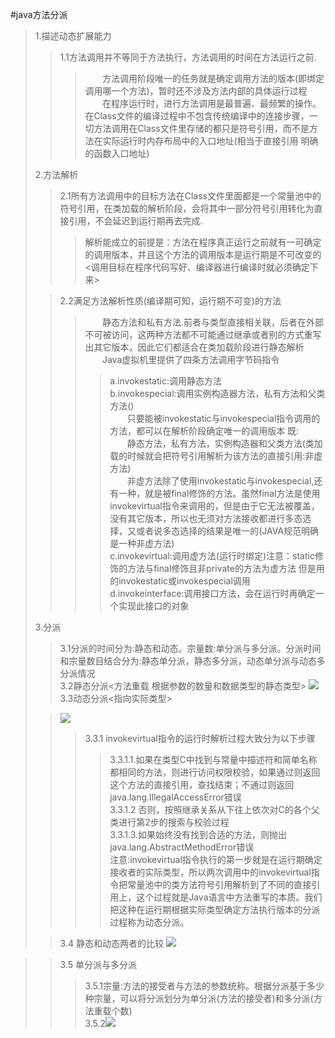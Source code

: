 #java方法分派
>1.描述动态扩展能力
>>1.1方法调用并不等同于方法执行，方法调用的时间在方法运行之前.
>>>&nbsp;&nbsp;&nbsp;&nbsp;&nbsp;&nbsp;&nbsp;方法调用阶段唯一的任务就是确定调用方法的版本(即绑定调用哪一个方法)，暂时还不涉及方法内部的具体运行过程<br>
>>>&nbsp;&nbsp;&nbsp;&nbsp;&nbsp;&nbsp;&nbsp;在程序运行时，进行方法调用是最普遍、最频繁的操作。在Class文件的编译过程中不包含传统编译中的连接步骤，一切方法调用在Class文件里存储的都只是符号引用，而不是方法在实际运行时内存布局中的入口地址(相当于直接引用 明确的函数入口地址)
>
>2.方法解析
>>2.1所有方法调用中的目标方法在Class文件里面都是一个常量池中的符号引用，在类加载的解析阶段，会将其中一部分符号引用转化为直接引用，不会延迟到运行期再去完成.
>>>解析能成立的前提是：方法在程序真正运行之前就有一可确定的调用版本，并且这个方法的调用版本是运行期是不可改变的<调用目标在程序代码写好、编译器进行编译时就必须确定下来>
>
>>2.2满足方法解析性质(编译期可知，运行期不可变)的方法
>>>&nbsp;&nbsp;&nbsp;&nbsp;&nbsp;&nbsp;&nbsp;静态方法和私有方法.前者与类型直接相关联，后者在外部不可被访问，这两种方法都不可能通过继承或者别的方式重写出其它版本，因此它们都适合在类加载阶段进行静态解析<br>
>>>&nbsp;&nbsp;&nbsp;&nbsp;&nbsp;&nbsp;&nbsp;Java虚拟机里提供了四条方法调用字节码指令<br>
>>>>a.invokestatic:调用静态方法<br>
>>>>b.invokespecial:调用实例构造器<init>方法，私有方法和父类方法()<br>
>>>>&nbsp;&nbsp;&nbsp;&nbsp;&nbsp;&nbsp;&nbsp;只要能被invokestatic与invokespecial指令调用的方法，都可以在解析阶段确定唯一的调用版本 既:<br>
>>>>&nbsp;&nbsp;&nbsp;&nbsp;&nbsp;&nbsp;&nbsp;静态方法，私有方法，实例构造器和父类方法(类加载的时候就会把符号引用解析为该方法的直接引用:非虚方法)<br>
>>>>&nbsp;&nbsp;&nbsp;&nbsp;&nbsp;&nbsp;&nbsp;非虚方法除了使用invokestatic与invokespecial,还有一种，就是被final修饰的方法。虽然final方法是使用invokevirtual指令来调用的，但是由于它无法被覆盖，没有其它版本，所以也无须对方法接收都进行多态选择，又或者说多态选择的结果是唯一的(JAVA规范明确是一种非虚方法)<br>
>>>>c.invokevirtual:调用虚方法(运行时绑定)注意：static修饰的方法与final修饰且非private的方法为虚方法 但是用的invokestatic或invokespecial调用<br>
>>>>d.invokeinterface:调用接口方法，会在运行时再确定一个实现此接口的对象<br>
>
>3.分派
>>3.1分派的时间分为:静态和动态。宗量数:单分派与多分派。分派时间和宗量数目结合分为:静态单分派，静态多分派，动态单分派与动态多分派情况<br>
>>3.2静态分派<方法重载 根据参数的数量和数据类型的静态类型>
>![](http://i.imgur.com/dxmPtW2.jpg)
>>3.3动态分派<指向实际类型>
>
>>![](http://i.imgur.com/qP9AL3m.jpg)
>>>3.3.1 invokevirtual指令的运行时解析过程大致分为以下步骤
>>>>3.3.1.1.如果在类型C中找到与常量中描述符和简单名称都相同的方法，则进行访问权限校验，如果通过则返回这个方法的直接引用，查找结束；不通过则返回java.lang.IllegalAccessError错误<br>
>>>>3.3.1.2 否则，按照继承关系从下往上依次对C的各个父类进行第2步的搜索与校验过程<br>
>>>>3.3.1.3.如果始终没有找到合适的方法，则抛出java.lang.AbstractMethodError错误<br>
>>>注意:invokevirtual指令执行的第一步就是在运行期确定接收者的实际类型，所以两次调用中的invokevirtual指令把常量池中的类方法符号引用解析到了不同的直接引用上，这个过程就是Java语言中方法重写的本质。我们把这种在运行期根据实际类型确定方法执行版本的分派过程称为动态分派。
>
>>3.4 静态和动态两者的比较
> ![](http://i.imgur.com/4I86Nxn.png)

>>3.5 单分派与多分派
>>>3.5.1宗量:方法的接受者与方法的参数统称。根据分派基于多少种宗量，可以将分派划分为单分派(方法的接受者)和多分派(方法重载个数)<br>
>>>3.5.2![](http://i.imgur.com/rwdXMt7.png)
